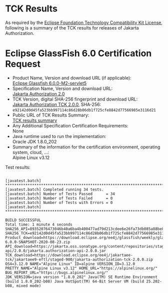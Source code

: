 TCK Results
===========

As required by the
[Eclipse Foundation Technology Compatibility Kit License](https://www.eclipse.org/legal/tck.php),
following is a summary of the TCK results for releases of Jakarta Authorization.

# Eclipse GlassFish 6.0 Certification Request

- Product Name, Version and download URL (if applicable): <br/>
  [Eclipse Glassfish 6.0.0-M2-servlet5](https://github.com/eclipse-ee4j/glassfish/releases/tag/6.0.0-M2-servlet5)
- Specification Name, Version and download URL: <br/>
  [Jakarta Authorization 2.0](https://jakarta.ee/specifications/authorization/2.0/)
- TCK Version, digital SHA-256 fingerprint and download URL: <br/>
  [Jakarta Authorization TCK 2.0.0](https://download.eclipse.org/ee4j/jakartaee-tck/jakartaee9-eftl/staged-900/jakarta-authorization-tck-2.0.0.zip), SHA-256: `e92142d0d45fa523bb997114c86d28b06db1f725cfe8842d77566985e3116d21`
- Public URL of TCK Results Summary: <br/>
  [TCK results summary](TCK-Results.html)
- Any Additional Specification Certification Requirements: <br/>
  None
- Java runtime used to run the implementation: <br/>
  Oracle JDK 1.8.0_202
- Summary of the information for the certification environment, operating system, cloud, ...: <br/>
  Alpine Linux v3.12


Test results:

```

[javatest.batch] ********************************************************************************
[javatest.batch] Completed running 34 tests.
[javatest.batch] Number of Tests Passed      = 34
[javatest.batch] Number of Tests Failed      = 0
[javatest.batch] Number of Tests with Errors = 0
[javatest.batch] ********************************************************************************

BUILD SUCCESSFUL
Total time: 1 minute 4 seconds
SHA256_API=89352076473046b40a6ba4b400477ad79d213cdee6e26fa73db085a88be8f481
SHA256_TCK=e92142d0d45fa523bb997114c86d28b06db1f725cfe8842d77566985e3116d21
Product_download=https://download.eclipse.org/ee4j/glassfish/weekly/glassfish-6.0.0-SNAPSHOT-2020-08-23.zip
API_download=https://jakarta.oss.sonatype.org/content/repositories/staging/jakarta/authorization/jakarta.authorization-api/2.0.0/jakarta.authorization-api-2.0.0.jar
TCK_download=https://download.eclipse.org/ee4j/jakartaee-tck/jakartaee9-eftl/staged-900/jakarta-authorization-tck-2.0.0.zip
OS4=3.12.0 NAME="Alpine Linux" ID=alpine VERSION_ID=3.12.0 PRETTY_NAME="Alpine Linux v3.12" HOME_URL="https://alpinelinux.org/" BUG_REPORT_URL="https://bugs.alpinelinux.org/"
JDK_VERSION=java version "1.8.0_202" Java(TM) SE Runtime Environment (build 1.8.0_202-b08) Java HotSpot(TM) 64-Bit Server VM (build 25.202-b08, mixed mode)
```
